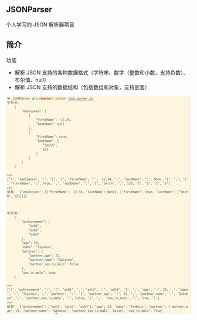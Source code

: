## JSONParser

个人学习的 JSON 解析器项目
## 简介

功能
- 解析 JSON 支持的各种数据格式（字符串、数字（整数和小数，支持负数）、布尔值、null）
- 解析 JSON 支持的数据结构（包括数组和对象，支持嵌套）

![py_json_parser](./screenshot/py_json_parser.jpg)
